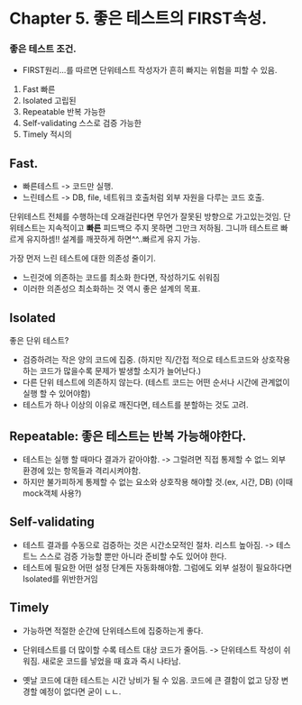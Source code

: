 # Chapter 5. 좋은 테스트의 FIRST속성. 

### 좋은 테스트 조건.
- FIRST원리...를 따르면 단위테스트 작성자가 흔히 빠지는 위험을 피할 수 있음.
1. Fast 빠른
2. Isolated 고립된
3. Repeatable 반복 가능한
4. Self-validating 스스로 검증 가능한
5. Timely 적시의


## Fast. 
- 빠른테스트 -> 코드만 실행.
- 느린테스트 -> DB, file, 네트워크 호출처럼 외부 자원을 다루는 코드 호출.

단위테스트 전체를 수행하는데 오래걸린다면 무언가 잘못된 방향으로 가고있는것임. 단위테스트는 지속적이고 **빠른** 피드백으 주지 못하면 그만크 저하됨.
그니까 테스트르 빠르게 유지하셈!! 설계를 깨끗하게 하면^^..빠르게 유지 가능.

가장 먼저 느린 테스트에 대한 의존성 줄이기.
- 느린것에 의존하는 코드를 최소화 한다면, 작성하기도 쉬워짐
- 이러한 의존성으 최소화하는 것 역시 좋은 설계의 목표.


## Isolated

좋은 단위 테스트? 
- 검증하려는 작은 양의 코드에 집중. (하지만 직/간접 적으로 테스트코드와 상호작용하는 코드가 많을수록 문제가 발생할 소지가 늘어난다.)
- 다른 단위 테스트에 의존하지 않는다. (테스트 코드는 어떤 순서나 시간에 관계없이 실행 할 수 있어야함)
- 테스트가 하나 이상의 이유로 깨진다면, 테스트를 분할하는 것도 고려.

## Repeatable: 좋은 테스트는 반복 가능해야한다.

- 테스트는 실행 할 때마다 결과가 같아야함. -> 그럴려면 직접 통제할 수 없느 외부 환경에 있는 항목들과 격리시켜야함. 
- 하지만 불가피하게 통제할 수 없는 요소와 상호작용 해야할 것.(ex, 시간, DB) (이때 mock객체 사용?) 


## Self-validating

- 테스트 결과를 수동으로 검증하는 것은 시간소모적인 절차. 리스트 높아짐. -> 테스트느 스스로 검증 가능할 뿐만 아니라 준비할 수도 있어야 한다. 
- 테스트에 필요한 어떤 설정 단계든 자동화해야함. 그럼에도 외부 설정이 필요하다면 Isolated를 위반한거임

## Timely

- 가능하면 적절한 순간에 단위테스트에 집중하는게 좋다.
- 단위테스트를 더 많이할 수록 테스트 대상 코드가 줄어듬. 
-> 단위테스트 작성이 쉬워짐. 새로운 코드를 넣었을 때 효과 즉시 나타남.

- 옛날 코드에 대한 테스트는 시간 낭비가 될 수 있음. 코드에 큰 결함이 없고 당장 변경할 예정이 없다면 굳이 ㄴㄴ.











